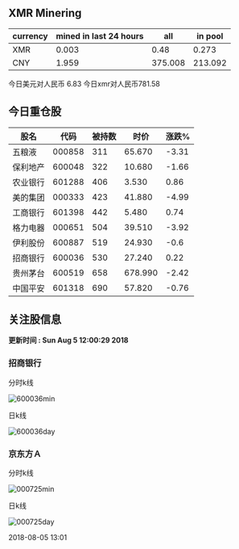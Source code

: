 ## XMR Minering

|currency|mined in last 24 hours|all|in pool|
|---|---|---|---|
|XMR|0.003|0.48|0.273|
|CNY|1.959|375.008|213.092|

今日美元对人民币 6.83	今日xmr对人民币781.58


## 今日重仓股 

|股名|代码|被持数|时价|涨跌%|
|---|---|---|---|---|
|五粮液|000858|311|65.670|-3.31|
|保利地产|600048|322|10.680|-1.66|
|农业银行|601288|406|3.530|0.86|
|美的集团|000333|423|41.880|-4.99|
|工商银行|601398|442|5.480|0.74|
|格力电器|000651|504|39.510|-3.92|
|伊利股份|600887|519|24.930|-0.6|
|招商银行|600036|530|27.240|0.22|
|贵州茅台|600519|658|678.990|-2.42|
|中国平安|601318|690|57.820|-0.76|

## 关注股信息
**更新时间 : Sun Aug  5 12:00:29 2018**
### 招商银行 
分时k线

![600036min](http://image.sinajs.cn/newchart/min/n/sh600036.gif)

日k线

![600036day](http://image.sinajs.cn/newchart/daily/n/sh600036.gif)

### 京东方Ａ 
分时k线

![000725min](http://image.sinajs.cn/newchart/min/n/sz000725.gif)

日k线

![000725day](http://image.sinajs.cn/newchart/daily/n/sz000725.gif)

2018-08-05 13:01